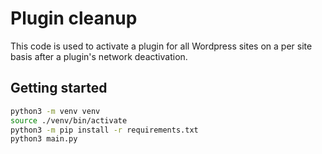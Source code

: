 # Plugin cleanup

This code is used to activate a plugin for all Wordpress sites on a per site basis after a plugin's network deactivation.

## Getting started

```bash
python3 -m venv venv
source ./venv/bin/activate
python3 -m pip install -r requirements.txt
python3 main.py
```

